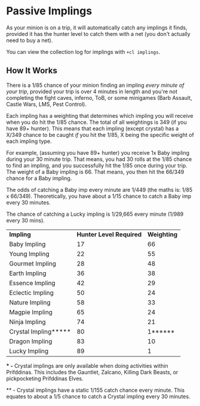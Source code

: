 # Passive Implings

As your minion is on a trip, it will automatically catch any implings it finds, provided it has the hunter level to catch them with a net (you don't actually need to buy a net).

You can view the collection log for implings with  `+cl implings`.

## How It Works

There is a 1/85 chance of your minion finding an impling _every minute of your trip_, provided your trip is over 4 minutes in length and you're not completing the fight caves, inferno, ToB, or some minigames (Barb Assault, Castle Wars, LMS, Pest Control).

Each impling has a weighting that determines which impling you will receive when you do hit the 1/85 chance. The total of all weightings is 349 (if you have 89+ hunter). This means that each impling (except crystal) has a X/349 chance to be caught _if_ you hit the 1/85, X being the specific weight of each impling type.&#x20;

For example, (assuming you have 89+ hunter) you receive 1x Baby impling during your 30 minute trip. That means, you had 30 rolls at the 1/85 chance to find an impling, and you successfully hit the 1/85 once during your trip. The weight of a Baby impling is 66. That means, you then hit the 66/349 chance for a Baby impling.

The odds of catching a Baby imp every minute are 1/449 (the maths is: 1/85 x 66/349). Theoretically, you have about a 1/15 chance to catch a Baby imp every 30 minutes.

The chance of catching a Lucky impling is 1/29,665 every minute (1/989 every 30 mins).

|                       |                           |               |
| --------------------- | ------------------------- | ------------- |
| **Impling**           | **Hunter Level Required** | **Weighting** |
| Baby Impling          | 17                        | 66            |
| Young Impling         | 22                        | 55            |
| Gourmet Impling       | 28                        | 48            |
| Earth Impling         | 36                        | 38            |
| Essence Impling       | 42                        | 29            |
| Eclectic Impling      | 50                        | 24            |
| Nature Impling        | 58                        | 33            |
| Magpie Impling        | 65                        | 24            |
| Ninja Impling         | 74                        | 21            |
| Crystal Impling**\*** | 80                        | 1**\*\***     |
| Dragon Impling        | 83                        | 10            |
| Lucky Impling         | 89                        | 1             |

**\* -** Crystal implings are only available when doing activities within Prifddinas. This includes the Gauntlet, Zalcano, Killing Dark Beasts, or pickpocketing Prifddinas Elves.

\*\* - Crystal implings have a static 1/155 catch chance every minute. This equates to about a 1/5 chance to catch a Crystal impling every 30 minutes.
